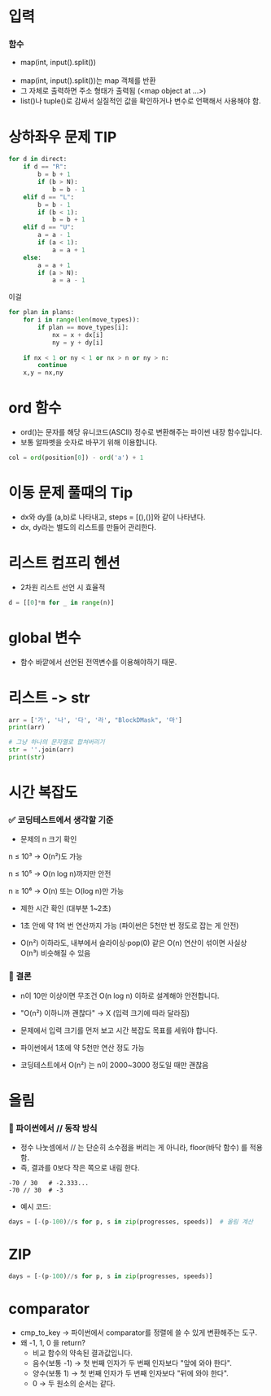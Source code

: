 # 입력
### 함수
- map(int, input().split())<br><br>
- map(int, input().split())는 map 객체를 반환
- 그 자체로 출력하면 주소 형태가 출력됨 (<map object at ...>)
- list()나 tuple()로 감싸서 실질적인 값을 확인하거나 변수로 언팩해서 사용해야 함.

# 상하좌우 문제 TIP
```py
for d in direct:
    if d == "R":
        b = b + 1
        if (b > N):
            b = b - 1
    elif d == "L":
        b = b - 1
        if (b < 1):
            b = b + 1
    elif d == "U":
        a = a - 1
        if (a < 1):
            a = a + 1
    else:
        a = a + 1
        if (a > N):
            a = a - 1
```
이걸
```py
for plan in plans:
    for i in range(len(move_types)):
        if plan == move_types[i]:
            nx = x + dx[i]
            ny = y + dy[i]
    
    if nx < 1 or ny < 1 or nx > n or ny > n:
        continue
    x,y = nx,ny
```

# ord 함수
- ord()는 문자를 해당 유니코드(ASCII) 정수로 변환해주는 파이썬 내장 함수입니다.
- 보통 알파벳을 숫자로 바꾸기 위해 이용합니다.

```py
col = ord(position[0]) - ord('a') + 1
```

# 이동 문제 풀때의 Tip
- dx와 dy를 (a,b)로 나타내고, steps = [(),()]와 같이 나타낸다.
- dx, dy라는 별도의 리스트를 만들어 관리한다.

# 리스트 컴프리 헨션
- 2차원 리스트 선언 시 효율적
```py
d = [[0]*m for _ in range(n)]
```

# global 변수
- 함수 바깥에서 선언된 전역변수를 이용해야하기 때문.

# 리스트 -> str
```py
arr = ['가', '나', '다', '라', "BlockDMask", '마']
print(arr)

# 그냥 하나의 문자열로 합쳐버리기
str = ''.join(arr)
print(str)
```

# 시간 복잡도
### ✅ 코딩테스트에서 생각할 기준
- 문제의 n 크기 확인

n ≤ 10³ → O(n²)도 가능

n ≤ 10⁵ → O(n log n)까지만 안전

n ≥ 10⁶ → O(n) 또는 O(log n)만 가능

- 제한 시간 확인 (대부분 1~2초)

- 1초 안에 약 1억 번 연산까지 가능 (파이썬은 5천만 번 정도로 잡는 게 안전)

- O(n²) 이하라도, 내부에서 슬라이싱·pop(0) 같은 O(n) 연산이 섞이면 사실상 O(n³) 비슷해질 수 있음

### 🔑 결론
- n이 10만 이상이면 무조건 O(n log n) 이하로 설계해야 안전합니다.
- "O(n²) 이하니까 괜찮다" → X (입력 크기에 따라 달라짐)

- 문제에서 입력 크기를 먼저 보고 시간 복잡도 목표를 세워야 합니다.
- 파이썬에서 1초에 약 5천만 연산 정도 가능
- 코딩테스트에서 O(n²) 는 n이 2000~3000 정도일 때만 괜찮음

# 올림
### 📌 파이썬에서 // 동작 방식
- 정수 나눗셈에서 // 는 단순히 소수점을 버리는 게 아니라, floor(바닥 함수) 를 적용함.
- 즉, 결과를 0보다 작은 쪽으로 내림 한다.
```
-70 / 30   # -2.333...
-70 // 30  # -3
```
- 예시 코드:
```py
days = [-(p-100)//s for p, s in zip(progresses, speeds)]  # 올림 계산
```
# ZIP
```py
days = [-(p-100)//s for p, s in zip(progresses, speeds)]  
```

# comparator
- cmp_to_key → 파이썬에서 comparator를 정렬에 쓸 수 있게 변환해주는 도구.
- 왜 -1, 1, 0 을 return?
    - 비교 함수의 약속된 결과값입니다.
    - 음수(보통 -1) → 첫 번째 인자가 두 번째 인자보다 "앞에 와야 한다".
    - 양수(보통 1) → 첫 번째 인자가 두 번째 인자보다 "뒤에 와야 한다".
    - 0 → 두 원소의 순서는 같다.